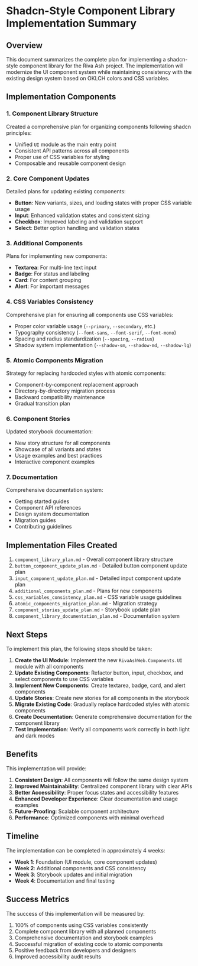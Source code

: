 # Shadcn-Style Component Library Implementation Summary

## Overview

This document summarizes the complete plan for implementing a shadcn-style component library for the Riva Ash project. The implementation will modernize the UI component system while maintaining consistency with the existing design system based on OKLCH colors and CSS variables.

## Implementation Components

### 1. Component Library Structure
Created a comprehensive plan for organizing components following shadcn principles:
- Unified `UI` module as the main entry point
- Consistent API patterns across all components
- Proper use of CSS variables for styling
- Composable and reusable component design

### 2. Core Component Updates
Detailed plans for updating existing components:
- **Button**: New variants, sizes, and loading states with proper CSS variable usage
- **Input**: Enhanced validation states and consistent sizing
- **Checkbox**: Improved labeling and validation support
- **Select**: Better option handling and validation states

### 3. Additional Components
Plans for implementing new components:
- **Textarea**: For multi-line text input
- **Badge**: For status and labeling
- **Card**: For content grouping
- **Alert**: For important messages

### 4. CSS Variables Consistency
Comprehensive plan for ensuring all components use CSS variables:
- Proper color variable usage (`--primary`, `--secondary`, etc.)
- Typography consistency (`--font-sans`, `--font-serif`, `--font-mono`)
- Spacing and radius standardization (`--spacing`, `--radius`)
- Shadow system implementation (`--shadow-sm`, `--shadow-md`, `--shadow-lg`)

### 5. Atomic Components Migration
Strategy for replacing hardcoded styles with atomic components:
- Component-by-component replacement approach
- Directory-by-directory migration process
- Backward compatibility maintenance
- Gradual transition plan

### 6. Component Stories
Updated storybook documentation:
- New story structure for all components
- Showcase of all variants and states
- Usage examples and best practices
- Interactive component examples

### 7. Documentation
Comprehensive documentation system:
- Getting started guides
- Component API references
- Design system documentation
- Migration guides
- Contributing guidelines

## Implementation Files Created

1. `component_library_plan.md` - Overall component library structure
2. `button_component_update_plan.md` - Detailed button component update plan
3. `input_component_update_plan.md` - Detailed input component update plan
4. `additional_components_plan.md` - Plans for new components
5. `css_variables_consistency_plan.md` - CSS variable usage guidelines
6. `atomic_components_migration_plan.md` - Migration strategy
7. `component_stories_update_plan.md` - Storybook update plan
8. `component_library_documentation_plan.md` - Documentation system

## Next Steps

To implement this plan, the following steps should be taken:

1. **Create the UI Module**: Implement the new `RivaAshWeb.Components.UI` module with all components
2. **Update Existing Components**: Refactor button, input, checkbox, and select components to use CSS variables
3. **Implement New Components**: Create textarea, badge, card, and alert components
4. **Update Stories**: Create new stories for all components in the storybook
5. **Migrate Existing Code**: Gradually replace hardcoded styles with atomic components
6. **Create Documentation**: Generate comprehensive documentation for the component library
7. **Test Implementation**: Verify all components work correctly in both light and dark modes

## Benefits

This implementation will provide:

1. **Consistent Design**: All components will follow the same design system
2. **Improved Maintainability**: Centralized component library with clear APIs
3. **Better Accessibility**: Proper focus states and accessibility features
4. **Enhanced Developer Experience**: Clear documentation and usage examples
5. **Future-Proofing**: Scalable component architecture
6. **Performance**: Optimized components with minimal overhead

## Timeline

The implementation can be completed in approximately 4 weeks:

- **Week 1**: Foundation (UI module, core component updates)
- **Week 2**: Additional components and CSS consistency
- **Week 3**: Storybook updates and initial migration
- **Week 4**: Documentation and final testing

## Success Metrics

The success of this implementation will be measured by:

1. 100% of components using CSS variables consistently
2. Complete component library with all planned components
3. Comprehensive documentation and storybook examples
4. Successful migration of existing code to atomic components
5. Positive feedback from developers and designers
6. Improved accessibility audit results